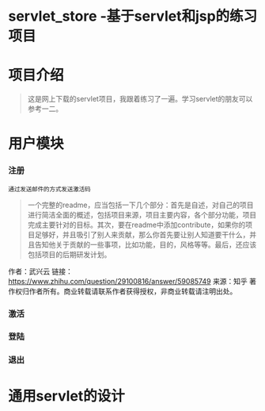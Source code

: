 # servlet_store -基于servlet和jsp的练习项目

# 项目介绍 #
>这是网上下载的servlet项目，我跟着练习了一遍。学习servlet的朋友可以参考一二。
# 用户模块 #
### 注册 ###
	通过发送邮件的方式发送激活码
	
>一个完整的readme，应当包括一下几个部分：首先是自述，对自己的项目进行简洁全面的概述，包括项目来源，项目主要内容，各个部分功能，项目完成主要针对的目标。其次，要在readme中添加contribute，如果你的项目足够好，并且吸引了别人来贡献，那么你首先要让别人知道要干什么，并且告知他关于贡献的一些事项，比如功能，目的，风格等等。最后，还应该包括项目的后期研发计划。

作者：武兴云
链接：https://www.zhihu.com/question/29100816/answer/59085749
来源：知乎
著作权归作者所有。商业转载请联系作者获得授权，非商业转载请注明出处。
### 激活 ###
### 登陆 ###
### 退出 ###
# 通用servlet的设计 #

